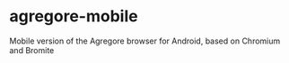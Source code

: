 # agregore-mobile
Mobile version of the Agregore browser for Android, based on Chromium and Bromite

